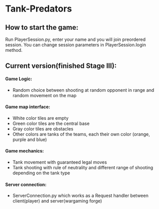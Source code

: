 # Tank-Predators

## How to start the game:
Run PlayerSession.py, enter your name and you will join preordered session. You can change session parameters in PlayerSession.login method.

## Current version(finished Stage III):

#### Game Logic:
* Random choice between shooting at random opponent in range and random movement on the map

#### Game map interface:
* White color tiles are empty
* Green color tiles are the central base
* Gray color tiles are obstacles
* Other colors are tanks of the teams, each their own color (orange, purple and blue)

#### Game mechanics:
* Tank movement with guaranteed legal moves
* Tank shooting with rule of neutrality and different range of shooting depending on the tank type

#### Server connection:
* ServerConnection.py which works as a Request handler between client(player) and server(wargaming forge) 
